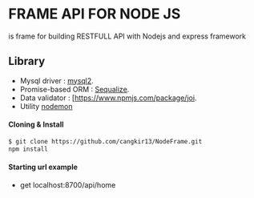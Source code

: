 # FRAME API FOR NODE JS
is frame for building RESTFULL API with Nodejs and express framework

## Library

- Mysql driver : [mysql2](https://www.npmjs.com/package/mysql2).
- Promise-based ORM : [Sequalize](https://www.npmjs.com/package/sequelize).
- Data validator : [https://www.npmjs.com/package/joi.
- Utility [nodemon](https://www.npmjs.com/package/nodemon)

#### Cloning & Install

```sh
$ git clone https://github.com/cangkir13/NodeFrame.git
npm install
```
#### Starting url example
- get localhost:8700/api/home
